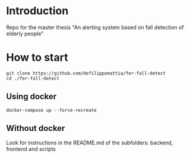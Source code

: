 # Introduction
Repo for the master thesis "An alerting system based on fall detection of elderly people"

# How to start

`git clone https://github.com/defilippomattia/fer-fall-detect`  
`cd ./fer-fall-detect`  

## Using docker
`docker-compose up --force-recreate`


## Without docker

Look for instructions in the README.md of the subfolders: backend, frontend and scripts






